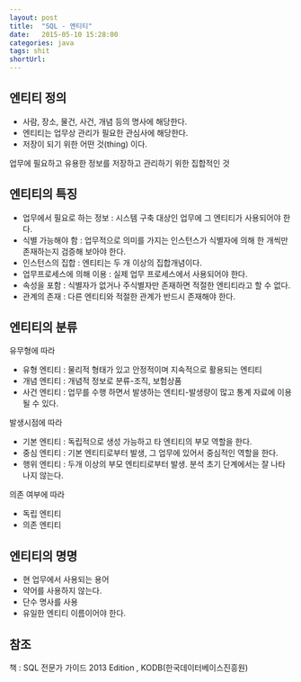 ```yaml
---
layout: post
title:  "SQL - 엔티티"
date:   2015-05-10 15:28:00
categories: java
tags: shit
shortUrl: 
---
```



엔티티 정의
---------------- 
* 사람, 장소, 물건, 사건, 개념 등의 명사에 해당한다.
* 엔티티는 업무상 관리가 필요한 관심사에 해당한다.
* 저장이 되기 위한 어떤 것(thing) 이다.

업무에 필요하고 유용한 정보를 저장하고 관리하기 위한 집합적인 것


엔티티의 특징
---------------- 
* 업무에서 필요로 하는 정보 : 시스템 구축 대상인 업무에 그 엔티티가 사용되어야 한다.
* 식별 가능해야 함 : 업무적으로 의미를 가지는 인스턴스가 식별자에 의해 한 개씩만 존재하는지 검증해 보아야 한다.
* 인스턴스의 집합 : 엔티티는 두 개 이상의 집합개념이다.
* 업무프로세스에 의해 이용 : 실제 업무 프로세스에서 사용되어야 한다.
* 속성을 포함 : 식별자가 없거나 주식별자만 존재하면 적절한 엔티티라고 할 수 없다.
* 관계의 존재 : 다른 엔티티와 적절한 관계가 반드시 존재해야 한다.


엔티티의 분류
---------------- 
유무형에 따라
* 유형 엔티티 : 물리적 형태가 있고 안정적이며 지속적으로 활용되는 엔티티
* 개념 엔티티 : 개념적 정보로 분류-조직, 보험상품
* 사건 엔티티 : 업무를 수행 하면서 발생하는 엔티티-발생량이 많고 통계 자료에 이용될 수 있다.

발생시점에 따라
* 기본 엔티티 : 독립적으로 생성 가능하고 타 엔티티의 부모 역할을 한다.
* 중심 엔티티 : 기본 엔티티로부터 발생, 그 업무에 있어서 중심적인 역할을 한다.
* 행위 엔티티 : 두개 이상의 부모 엔티티로부터 발생. 분석 초기 단계에서는 잘 나타나지 않는다.

의존 여부에 따라
* 독립 엔티티
* 의존 엔티티


엔티티의 명명
---------------- 
* 현 업무에서 사용되는 용어
* 약어를 사용하지 않는다.
* 단수 명사를 사용
* 유일한 엔티티 이름이어야 한다.




참조
---------------- 
책 : SQL 전문가 가이드 2013 Edition , KODB(한국데이터베이스진흥원)